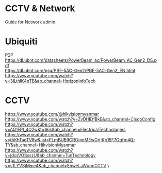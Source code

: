 # CCTV & Network
Guide for Network admin

# Ubiquiti
P2P \
https://dl.ubnt.com/datasheets/PowerBeam_ac/PowerBeam_AC_Gen2_DS.pdf \
https://dl.ubnt.com/qsg/PBE-5AC-Gen2/PBE-5AC-Gen2_EN.html \
https://www.youtube.com/watch?v=3ILthlK4qTE&ab_channel=HorizonInfoTech

# CCTV
https://www.youtube.com/@hikvisionmyanmar \
https://www.youtube.com/watch?v=ZvDI1IDfBkE&ab_channel=CiscoConfig \
https://www.youtube.com/watch?v=AQ1EPl_4O2w&t=66s&ab_channel=ElectricalTechnologies \
https://www.youtube.com/watch?v=tbKhTaeTV8w&list=PLmBUB9CROmqMEwOrtjKp15F7Oqfm4Q-TY&ab_channel=HikvisionMyanmar \
https://www.youtube.com/watch?v=jdcsVGSsszU&ab_channel=TunTechnology \
https://www.youtube.com/watch?v=s1LYVSjMme4&ab_channel=ShweLaWunnCCTV \

